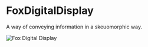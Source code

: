 # FoxDigitalDisplay
A way of conveying information in a skeuomorphic way.

![Fox Digital Display](http://i.imgur.com/4yKzRmE.png)
